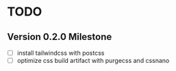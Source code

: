 # TODO

## Version 0.2.0 Milestone

- [ ] install tailwindcss with postcss
- [ ] optimize css build artifact with purgecss and cssnano
